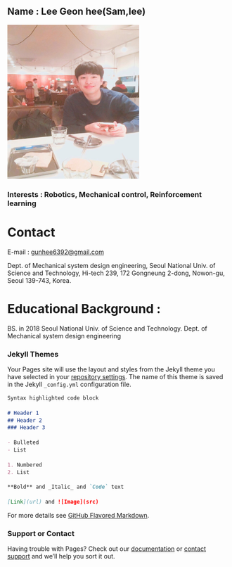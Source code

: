 
## Name : Lee Geon hee(Sam,lee) 

<img src="./images/profile.png" width="300" height="350"  class="center">


### Interests : Robotics, Mechanical control, Reinforcement learning

# Contact
 E-mail : gunhee6392@gmail.com
 
 Dept. of Mechanical system design engineering, Seoul National Univ. of Science and Technology, Hi-tech 239, 172 Gongneung 2-dong, Nowon-gu, Seoul 139-743, Korea.

# Educational Background :
BS. in 2018 Seoul National Univ. of Science and Technology.  Dept. of Mechanical system design engineering


### Jekyll Themes

Your Pages site will use the layout and styles from the Jekyll theme you have selected in your [repository settings](https://github.com/Geonhee-LEE/geon.github.io/settings). The name of this theme is saved in the Jekyll `_config.yml` configuration file.


```markdown
Syntax highlighted code block

# Header 1
## Header 2
### Header 3

- Bulleted
- List

1. Numbered
2. List

**Bold** and _Italic_ and `Code` text

[Link](url) and ![Image](src)
```

For more details see [GitHub Flavored Markdown](https://guides.github.com/features/mastering-markdown/).


### Support or Contact

Having trouble with Pages? Check out our [documentation](https://help.github.com/categories/github-pages-basics/) or [contact support](https://github.com/contact) and we’ll help you sort it out.
